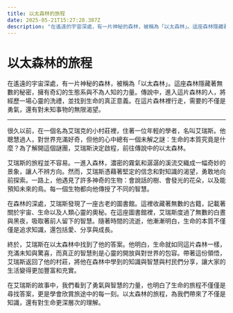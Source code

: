 ```yaml
---
title: 以太森林的旅程
date: 2025-05-21T15:27:28.387Z
description: "在遙遠的宇宙深處，有一片神秘的森林，被稱為「以太森林」。這座森林隱藏著無數的秘密，擁有奇幻的生態系與不為人知的力量。傳說中，進入這片森林的人，將經歷一場心靈的洗禮，並找到生命的真正意義。在這片森林裡行走，需要的不僅是勇氣，還有對未知事物的無限渴望。"
---
```


# 以太森林的旅程

在遙遠的宇宙深處，有一片神秘的森林，被稱為「以太森林」。這座森林隱藏著無數的秘密，擁有奇幻的生態系與不為人知的力量。傳說中，進入這片森林的人，將經歷一場心靈的洗禮，並找到生命的真正意義。在這片森林裡行走，需要的不僅是勇氣，還有對未知事物的無限渴望。

---

很久以前，在一個名為艾瑞克的小村莊裡，住著一位年輕的學者，名叫艾瑞斯。他聰慧過人，對世界充滿好奇，但他的心中總有一個未解之謎：生命的本質究竟是什麼？為了解開這個謎團，艾瑞斯決定啟程，前往傳說中的以太森林。

艾瑞斯的旅程並不容易。一進入森林，濃密的霧氣和潺潺的溪流交織成一幅奇妙的景象，讓人不辨方向。然而，艾瑞斯憑藉著堅定的信念和對知識的渴望，勇敢地向前探索。一路上，他遇見了許多神奇的生物：會說話的樹、會發光的花朵，以及能預知未來的鳥。每一個生物都向他傳授了不同的智慧。

在森林的深處，艾瑞斯發現了一座古老的圖書館。這裡收藏著無數的古籍，記載著關於宇宙、生命以及人類心靈的奧秘。在這座圖書館裡，艾瑞斯度過了無數的白晝與黑夜，吸取著前人留下的智慧。隨著時間的流逝，他漸漸明白，生命的本質不僅僅是追求知識，還包括愛、分享與成長。

終於，艾瑞斯在以太森林中找到了他的答案。他明白，生命就如同這片森林一樣，充滿未知與驚喜，而真正的智慧則是心靈的開放與對世界的包容。帶著這份領悟，艾瑞斯返回了他的村莊，將他在森林中學到的知識與智慧與村民們分享，讓大家的生活變得更加豐富和充實。

在艾瑞斯的故事中，我們看到了勇氣與智慧的力量，也明白了生命的旅程不僅僅是尋找答案，更是學會欣賞旅途中的每一刻。以太森林的旅程，為我們帶來了不僅是知識，還有對生命更深層次的理解。